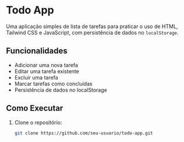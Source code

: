 # Todo App

Uma aplicação simples de lista de tarefas para praticar o uso de HTML, Tailwind CSS e JavaScript, com persistência de dados no `localStorage`.

## Funcionalidades

- Adicionar uma nova tarefa
- Editar uma tarefa existente
- Excluir uma tarefa
- Marcar tarefas como concluídas
- Persistência de dados no localStorage

## Como Executar

1. Clone o repositório:
   ```bash
   git clone https://github.com/seu-usuario/todo-app.git
